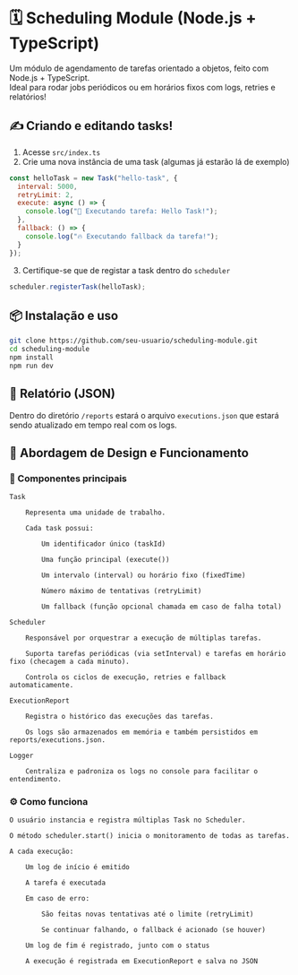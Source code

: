# 🗓️ Scheduling Module (Node.js + TypeScript)

Um módulo de agendamento de tarefas orientado a objetos, feito com Node.js + TypeScript.  
Ideal para rodar jobs periódicos ou em horários fixos com logs, retries e relatórios!

## ✍️ Criando e editando tasks!

1. Acesse `src/index.ts`
2. Crie uma nova instância de uma task (algumas já estarão lá de exemplo)

```js
const helloTask = new Task("hello-task", {
  interval: 5000,
  retryLimit: 2,
  execute: async () => {
    console.log("🧠 Executando tarefa: Hello Task!");
  },
  fallback: () => {
    console.log("🔥 Executando fallback da tarefa!");
  }
});
```

3. Certifique-se que de registar a task dentro do `scheduler`
```js
scheduler.registerTask(helloTask);
```


## 📦 Instalação e uso

```bash
git clone https://github.com/seu-usuario/scheduling-module.git
cd scheduling-module
npm install
npm run dev
```


## 📃 Relatório (JSON)
Dentro do diretório `/reports` estará o arquivo `executions.json` que estará sendo atualizado em tempo real com os logs.

## 📐 Abordagem de Design e Funcionamento

### 🧱 Componentes principais

    Task

        Representa uma unidade de trabalho.

        Cada task possui:

            Um identificador único (taskId)

            Uma função principal (execute())

            Um intervalo (interval) ou horário fixo (fixedTime)

            Número máximo de tentativas (retryLimit)

            Um fallback (função opcional chamada em caso de falha total)

    Scheduler

        Responsável por orquestrar a execução de múltiplas tarefas.

        Suporta tarefas periódicas (via setInterval) e tarefas em horário fixo (checagem a cada minuto).

        Controla os ciclos de execução, retries e fallback automaticamente.

    ExecutionReport

        Registra o histórico das execuções das tarefas.

        Os logs são armazenados em memória e também persistidos em reports/executions.json.

    Logger

        Centraliza e padroniza os logs no console para facilitar o entendimento.

### ⚙️ Como funciona

    O usuário instancia e registra múltiplas Task no Scheduler.

    O método scheduler.start() inicia o monitoramento de todas as tarefas.

    A cada execução:

        Um log de início é emitido

        A tarefa é executada

        Em caso de erro:

            São feitas novas tentativas até o limite (retryLimit)

            Se continuar falhando, o fallback é acionado (se houver)

        Um log de fim é registrado, junto com o status

        A execução é registrada em ExecutionReport e salva no JSON
